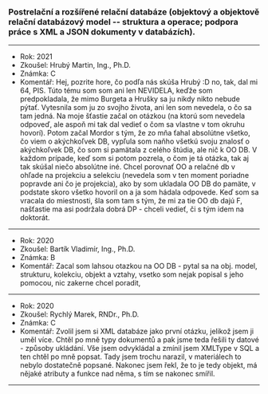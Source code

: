 ### Postrelační a rozšířené relační databáze (objektový a objektově relační databázový model -- struktura a operace; podpora práce s XML a JSON dokumenty v databázích).

----------------------------------------

- Rok: 2021
- Zkoušel: Hrubý Martin, Ing., Ph.D.
- Známka: C
- Komentář: Hej, pozrite hore, čo podľa nás skúša Hrubý :D no, tak, dal mi 64, PIS. Túto tému som som ani len NEVIDELA, keďže som predpokladala, že mimo Burgeta a Hrušky sa ju nikdy nikto nebude pýtať. Vytesnila som ju zo svojho života, ani len som nevedela, o čo sa tam jedná. Na moje šťastie začal on otázkou (na ktorú som nevedela odpoveď, ale aspoň mi tak dal vedieť o čom sa vlastne v tom okruhu hovorí). Potom začal Mordor s tým, že zo mňa ťahal absolútne všetko, čo viem o akýchkoľvek DB, vypľula som naňho všetkú svoju znalosť o akýchkoľvek DB, čo som si pamätala z celého štúdia, ale nič k OO DB. V každom prípade, keď som si potom pozrela, o čom je tá otázka, tak aj tak skúšal niečo absolútne iné. Chcel porovnať OO a relačné db v ohľade na projekciu a selekciu (nevedela som v ten moment poriadne popravde ani čo je projekcia), ako by som ukladala OO DB do pamäte, v podstate skoro všetko hovoril on a ja som hádala odpovede. Keď som sa vracala do miestnosti, šla som tam s tým, že mi za tie OO db dajú F, našťastie ma asi podržala dobrá DP - chceli vedieť, či s tým idem na doktorát.

----------------------------------------

- Rok: 2020
- Zkoušel: Bartík Vladimír, Ing., Ph.D.
- Známka: B
- Komentář: Zacal som lahsou otazkou na OO DB - pytal sa na obj. model, strukturu, kolekciu, objekt a vztahy, vsetko som nejak popisal s jeho pomocou, nic zakerne chcel poradit,

----------------------------------------

- Rok: 2020
- Zkoušel: Rychlý Marek, RNDr., Ph.D.
- Známka: C
- Komentář: Zvolil jsem si XML databáze jako první otázku, jelikož jsem ji uměl více. Chtěl po mně typy dokumentů a pak jsme teda řešili ty datové - způsoby ukládání. Vše jsem odvykládal a zmínil jsem XMLType v SQL a ten chtěl po mně popsat. Tady jsem trochu narazil, v materiálech to nebylo dostatečně popsané. Nakonec jsem řekl, že to je tedy objekt, má nějaké atributy a funkce nad něma, s tím se nakonec smířil.

----------------------------------------
